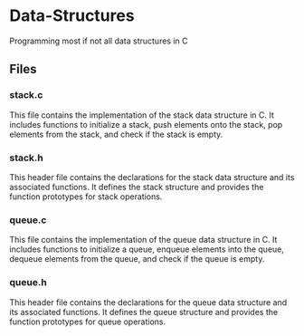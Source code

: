 # Data-Structures
Programming most if not all data structures in C

## Files

### stack.c
This file contains the implementation of the stack data structure in C. It includes functions to initialize a stack, push elements onto the stack, pop elements from the stack, and check if the stack is empty.

### stack.h
This header file contains the declarations for the stack data structure and its associated functions. It defines the stack structure and provides the function prototypes for stack operations.

### queue.c
This file contains the implementation of the queue data structure in C. It includes functions to initialize a queue, enqueue elements into the queue, dequeue elements from the queue, and check if the queue is empty.

### queue.h
This header file contains the declarations for the queue data structure and its associated functions. It defines the queue structure and provides the function prototypes for queue operations.